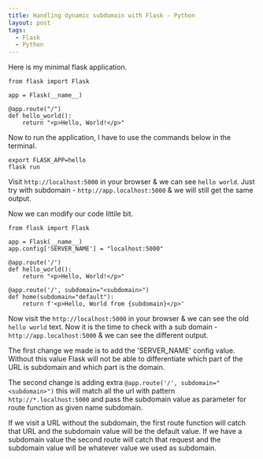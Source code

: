 ```yaml
---
title: Handling dynamic subdomain with Flask - Python
layout: post
tags:
  - Flask
  - Python
---
```


Here is my minimal flask application.

    from flask import Flask

    app = Flask(__name__)

    @app.route("/")
    def hello_world():
        return "<p>Hello, World!</p>"

Now to run the application, I have to use the commands below in the terminal.

    export FLASK_APP=hello
    flask run

Visit `http://localhost:5000` in your browser & we can see `hello world`. Just try with subdomain - `http://app.localhost:5000` & we will still get the same output.

Now we can modify our code littile bit.

    from flask import Flask

    app = Flask(__name__)
    app.config['SERVER_NAME'] = "localhost:5000"

    @app.route('/')
    def hello_world():
        return "<p>Hello, World!</p>"

    @app.route('/', subdomain="<subdomain>")
    def home(subdomain="default"):
        return f'<p>Hello, World from {subdomain}</p>'

Now visit the `http://localhost:5000` in your browser & we can see the old `hello world` text. Now it is the time to check with a sub domain - `http://app.localhost:5000` & we can see the different output.

The first change we made is to add the 'SERVER_NAME' config value. Without this value Flask will not be able to differentiate which part of the URL is subdomain and which part is the domain.

The second change is adding extra `@app.route('/', subdomain="<subdomain>")` this will match all the url with pattern `http://*.localhost:5000` and pass the subdomain value as parameter for route function as given name subdomain.

If we visit a URL without the subdomain, the first route function will catch that URL and the subdomain value will be the default value. If we have a subdomain value the second route will catch that request and the subdomain value will be whatever value we used as subdomain.
